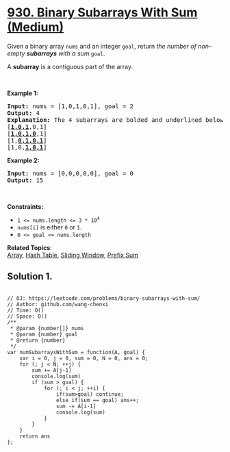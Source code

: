 # [930. Binary Subarrays With Sum (Medium)](https://leetcode.com/problems/binary-subarrays-with-sum/)

<p>Given a binary array <code>nums</code> and an integer <code>goal</code>, return <em>the number of non-empty <strong>subarrays</strong> with a sum</em> <code>goal</code>.</p>

<p>A <strong>subarray</strong> is a contiguous part of the array.</p>

<p>&nbsp;</p>
<p><strong>Example 1:</strong></p>

<pre><strong>Input:</strong> nums = [1,0,1,0,1], goal = 2
<strong>Output:</strong> 4
<strong>Explanation:</strong> The 4 subarrays are bolded and underlined below:
[<u><strong>1,0,1</strong></u>,0,1]
[<u><strong>1,0,1,0</strong></u>,1]
[1,<u><strong>0,1,0,1</strong></u>]
[1,0,<u><strong>1,0,1</strong></u>]
</pre>

<p><strong>Example 2:</strong></p>

<pre><strong>Input:</strong> nums = [0,0,0,0,0], goal = 0
<strong>Output:</strong> 15
</pre>

<p>&nbsp;</p>
<p><strong>Constraints:</strong></p>

<ul>
	<li><code>1 &lt;= nums.length &lt;= 3 * 10<sup>4</sup></code></li>
	<li><code>nums[i]</code> is either <code>0</code> or <code>1</code>.</li>
	<li><code>0 &lt;= goal &lt;= nums.length</code></li>
</ul>

**Related Topics**:  
[Array](https://leetcode.com/tag/array/), [Hash Table](https://leetcode.com/tag/hash-table/), [Sliding Window](https://leetcode.com/tag/sliding-window/), [Prefix Sum](https://leetcode.com/tag/prefix-sum/)

## Solution 1.

```JS

// OJ: https://leetcode.com/problems/binary-subarrays-with-sum/
// Author: github.com/wang-chenxi
// Time: O()
// Space: O()
/**
 * @param {number[]} nums
 * @param {number} goal
 * @return {number}
 */
var numSubarraysWithSum = function(A, goal) {
    var i = 0, j = 0, sum = 0, N = 0, ans = 0;
    for (; j < N; ++j) {
        sum += A[j-1]
        console.log(sum)
        if (sum > goal) {
            for (; i < j; ++i) {
                if(sum>goal) continue;
                else if(sum == goal) ans++;
                sum -= A[i-1]
                console.log(sum)
            }
        }
    }
    return ans
};

```
